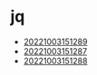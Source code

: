 # jq
- [20221003151289](/zet/20221003151289/README.md)
- [20221003151287](/zet/20221003151287/README.md)
- [20221003151288](/zet/20221003151288/README.md)

